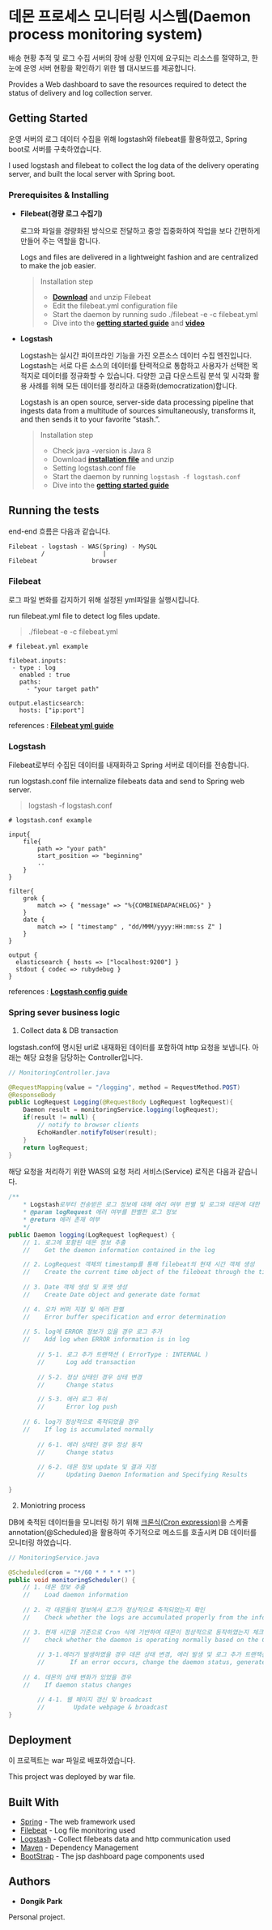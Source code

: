 # 데몬 프로세스 모니터링 시스템(Daemon process monitoring system)


배송 현황 추적 및 로그 수집 서버의 장애 상황 인지에 요구되는 리소스를 절약하고, 한눈에 운영 서버 현황을 확인하기 위한 웹 대시보드를 제공합니다.

Provides a Web dashboard to save the resources required to detect the status of delivery and log collection server.

## Getting Started

운영 서버의 로그 데이터 수집을 위해 logstash와 filebeat를 활용하였고, Spring boot로 서버를 구축하였습니다. 

I used logstash and filebeat to collect the log data of the delivery operating server, and built the local server with Spring boot.

### Prerequisites & Installing

* **Filebeat(경량 로그 수집기)**

    로그와 파일을 경량화된 방식으로 전달하고 중앙 집중화하여 작업을 보다 간편하게 만들어 주는 역할을 합니다.

    Logs and files are delivered in a lightweight fashion and are centralized to make the job easier.

    > Installation step
    > * [**Download**](https://www.elastic.co/kr/downloads/beats/filebeat) and unzip Filebeat 
    > * Edit the filebeat.yml configuration file
    > * Start the daemon by running sudo ./filebeat -e -c filebeat.yml
    > * Dive into the [**getting started guide**](https://www.elastic.co/guide/en/beats/filebeat/current/filebeat-getting-started.html) and [**video**](https://www.elastic.co/videos/getting-started-with-filebeat)
* **Logstash**
    
    Logstash는 실시간 파이프라인 기능을 가진 오픈소스 데이터 수집 엔진입니다. Logstash는 서로 다른 소스의 데이터를 탄력적으로 통합하고 사용자가 선택한 목적지로 데이터를 정규화할 수 있습니다. 다양한 고급 다운스트림 분석 및 시각화 활용 사례를 위해 모든 데이터를 정리하고 대중화(democratization)합니다.

    Logstash is an open source, server-side data processing pipeline that ingests data from a multitude of sources simultaneously, transforms it, and then sends it to your favorite “stash.”.

    > Installation step
    > * Check java -version is Java 8
    > * Download [**installation file**](https://www.elastic.co/downloads/logstash) and unzip
    > * Setting logstash.conf file
    > * Start the daemon by running ``` logstash -f logstash.conf  ```
    > * Dive into the [**getting started guide**](https://www.elastic.co/webinars/getting-started-logstash?baymax=default&elektra=docs&storm=top-video)


## Running the tests

end-end 흐름은 다음과 같습니다.
```
Filebeat - logstash - WAS(Spring) - MySQL
         /                |
Filebeat               browser
```
### Filebeat

로그 파일 변화를 감지하기 위해 설정된 yml파일을 실행시킵니다.

run filebeat.yml file to detect log files update.

> ./filebeat -e -c filebeat.yml
```
# filebeat.yml example

filebeat.inputs:
 - type : log
   enabled : true
   paths:
     - "your target path"

output.elasticsearch:
   hosts: ["ip:port"]
```

references : [**Filebeat yml guide**](https://www.elastic.co/guide/en/beats/filebeat/current/filebeat-configuration.html)

### Logstash

Filebeat로부터 수집된 데이터를 내재화하고 Spring 서버로 데이터를 전송합니다.

run logstash.conf file internalize filebeats data and send to Spring web server.

 >logstash -f logstash.conf 

```
# logstash.conf example

input{
    file{
        path => "your path"
        start_position => "beginning"
        ..
    }
}

filter{
    grok {
        match => { "message" => "%{COMBINEDAPACHELOG}" }
    }
    date {
        match => [ "timestamp" , "dd/MMM/yyyy:HH:mm:ss Z" ] 
    }
}

output {
  elasticsearch { hosts => ["localhost:9200"] }
  stdout { codec => rubydebug }
}
```
references : [**Logstash config guide**](https://www.elastic.co/guide/en/logstash/current/config-examples.html)

### Spring sever business logic

1. Collect data & DB transaction

logstash.conf에 명시된 url로 내재화된 데이터를 포함하여 http 요청을 보냅니다. 아래는 해당 요청을 담당하는 Controller입니다.

```java
// MonitoringController.java

@RequestMapping(value = "/logging", method = RequestMethod.POST)
@ResponseBody
public LogRequest Logging(@RequestBody LogRequest logRequest){
    Daemon result = monitoringService.logging(logRequest); 
    if(result != null) {
        // notify to browser clients
        EchoHandler.notifyToUser(result);
    }
    return logRequest;
}
```

해당 요청을 처리하기 위한 WAS의 요청 처리 서비스(Service) 로직은 다음과 같습니다.

```java
/**
    * Logstash로부터 전송받은 로그 정보에 대해 에러 여부 판별 및 로그와 데몬에 대한 transaction 수행
    * @param logRequest 에러 여부를 판별한 로그 정보
    * @return 에러 존재 여부
    */
public Daemon logging(LogRequest logRequest) {
    // 1. 로그에 포함된 데몬 정보 추출
    //    Get the daemon information contained in the log

    // 2. LogRequest 객체의 timestamp를 통해 filebeat의 현재 시간 객체 생성
    //    Create the current time object of the filebeat through the timestamp of the LogRequest object
    
    // 3. Date 객체 생성 및 포맷 생성
    //    Create Date object and generate date format

    // 4. 오차 버퍼 지정 및 에러 판별
    //    Error buffer specification and error determination
    
    // 5. log에 ERROR 정보가 있을 경우 로그 추가
    //    Add log when ERROR information is in log
        
        // 5-1. 로그 추가 트랜잭션 ( ErrorType : INTERNAL )
        //      Log add transaction
        
        // 5-2. 정상 상태인 경우 상테 변경
        //      Change status

        // 5-3. 에러 로그 푸쉬
        //      Error log push
    
    // 6. log가 정상적으로 축적되었을 경우
    //    If log is accumulated normally
    
        // 6-1. 에러 상태인 경우 정상 동작
        //      Change status
        
        // 6-2. 데몬 정보 update 및 결과 지정
        //      Updating Daemon Information and Specifying Results
    
}
```

2. Moniotring process

DB에 축적된 데이터들을 모니터링 하기 위해 [크론식(Cron expression)](https://docs.oracle.com/cd/E12058_01/doc/doc.1014/e12030/cron_expressions.htm)을 스케줄 annotation(@Scheduled)을 활용하여 주기적으로 메소드를 호출시켜 DB 데이터를 모니터링 하였습니다.

```java 
// MonitoringService.java

@Scheduled(cron = "*/60 * * * * *")
public void monitoringScheduler() {
    // 1. 데몬 정보 추출 
    //    Load daemon information
    
    // 2. 각 데몬들의 정보에서 로그가 정상적으로 축적되었는지 확인 
    //    Check whether the logs are accumulated properly from the information of each daemon

    // 3. 현재 시간을 기준으로 Cron 식에 기반하여 데몬이 정상적으로 동작하였는지 체크 
    //    check whether the daemon is operating normally based on the Cron expression 
            
        // 3-1.에러가 발생하였을 경우 데몬 상태 변경, 에러 발생 및 로그 추가 트랜잭션
        //       If an error occurs, change the daemon status, generate an error, and add log transaction
        
    // 4. 데몬의 상태 변화가 있었을 경우
    //    If daemon status changes

        // 4-1. 웹 페이지 갱신 및 broadcast
        //        Update webpage & broadcast
}
```

## Deployment

이 프로젝트는 war 파일로 배포하였습니다.

This project was deployed by war file.

## Built With

* [Spring](https://spring.io/projects/spring-framework) - The web framework used
* [Filebeat](https://www.elastic.co/products/beats) - Log file monitoring used
* [Logstash](https://www.elastic.co/products/logstash) - Collect filebeats data and http communication used
* [Maven](https://maven.apache.org/) - Dependency Management
* [BootStrap](http://bootstrapk.com/) - The jsp dashboard page components used

## Authors

* **Dongik Park** 

Personal project.
